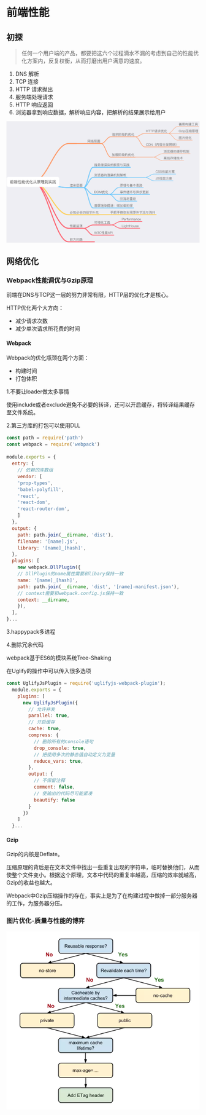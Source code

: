 # 前端性能

## 初探

> 任何一个用户端的产品，都要把这六个过程滴水不漏的考虑到自己的性能优化方案内，反复权衡，从而打磨出用户满意的速度。

1. DNS 解析
1. TCP 连接
1. HTTP 请求抛出
1. 服务端处理请求
1. HTTP 响应返回
1. 浏览器拿到响应数据，解析响应内容，把解析的结果展示给用户

![思维导图](./images/performance/index.png)

## 网络优化

### Webpack性能调优与Gzip原理

前端在DNS与TCP这一层的努力非常有限，HTTP层的优化才是核心。

HTTP优化两个大方向：

- 减少请求次数
- 减少单次请求所花费的时间

#### Webpack

Webpack的优化瓶颈在两个方面：

- 构建时间
- 打包体积

1.不要让loader做太多事情

使用include或者exclude避免不必要的转译，还可以开启缓存，将转译结果缓存至文件系统。

2.第三方库的打包可以使用DLL

```js
const path = require('path')
const webpack = require('webpack')

module.exports = {
  entry: {
    // 依赖的库数组
    vendor: [
    'prop-types',
    'babel-polyfill',
    'react',
    'react-dom',
    'react-router-dom',
    ]
  },
  output: {
    path: path.join(__dirname, 'dist'),
    filename: '[name].js',
    library: '[name]_[hash]',
  },
  plugins: [
    new webpack.DllPlugin({
    // DllPlugin的name属性需要和libary保持一致
    name: '[name]_[hash]',
    path: path.join(__dirname, 'dist', '[name]-manifest.json'),
    // context需要和webpack.config.js保持一致
    context: __dirname,
    }),
  ],
}...
```

3.happypack多进程

4.删除冗余代码

webpack基于ES6的模块系统Tree-Shaking

在Uglify的操作中可以传入很多选项

```js
const UglifyJsPlugin = require('uglifyjs-webpack-plugin');
  module.exports = {
    plugins: [
      new UglifyJsPlugin({
        // 允许并发
        parallel: true,
        // 开启缓存
        cache: true,
        compress: {
          // 删除所有的console语句
          drop_console: true,
          // 把使用多次的静态值自动定义为变量
          reduce_vars: true,
        },
        output: {
          // 不保留注释
          comment: false,
          // 使输出的代码尽可能紧凑
          beautify: false
        }
      })
    ]
  }...
```

#### Gzip

Gzip的内核是Deflate。

压缩原理的背后是在文本文件中找出一些重复出现的字符串，临时替换他们，从而使整个文件变小。根据这个原理，文本中代码的重复率越高，压缩的效率就越高，Gzip的收益也越大。

Webpack中Gzip压缩操作的存在，事实上是为了在构建过程中做掉一部分服务器的工作，为服务器分压。

### 图片优化-质量与性能的博弈

![缓存的选择](./images/performance/cache-choice.png)

